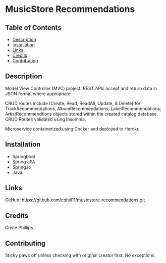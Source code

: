# MusicStore Recommendations

## Table of Contents

* [Description](#description)
* [Installation](#installation)
* [Links](#links)
* [Credits](#credits)
* [Contributing](#contributing)

## Description
Model View Controller (MVC) project.   REST APIs accept and return data in JSON format where appropriate.  

CRUD routes include (Create, Read, ReadAll, Update, & Delete) for TrackRecommendations, AlbumRecommendations, LabelRecommendations, ArtistRecommendtions objects stored within the created catalog database. 
CRUD Routes validated using Insomnia.

Microservice containerized using Docker and deployed to Heroku.

## Installation
* Springboot
* Spring JPA
* Spring.io
* Java 


## Links
GitHub: https://github.com/cphill11/musicstore-recommendations.git

## Credits
Criste Phillips

## Contributing
Sticky paws off unless checking with original creator first.  No exceptions.
